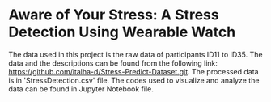 # Aware of Your Stress: A Stress Detection Using Wearable Watch

The data used in this project is the raw data of participants ID11 to ID35. The data and the descriptions can be found from the following link: https://github.com/italha-d/Stress-Predict-Dataset.git. The processed data is in 'StressDetection.csv' file. The codes used to visualize and analyze the data can be found in Jupyter Notebook file. 
